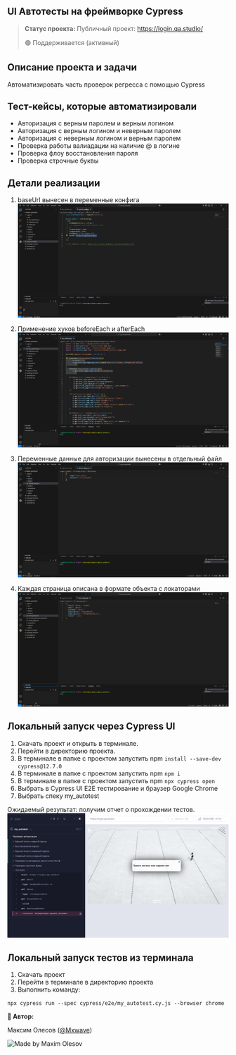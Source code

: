 <h2>UI Автотесты на фреймворке Cypress</h2>

> **Статус проекта:**
> Публичный проект: https://login.qa.studio/
> 
> 🟢 Поддерживается (активный) 

## Описание проекта и задачи
Автоматизировать часть проверок регресса с помощью Cypress

## Тест-кейсы, которые автоматизировали
* Авторизация с верным паролем и верным логином
* Авторизация c верным логином и неверным паролем
* Авторизация c неверным логином и верным паролем
* Проверка работы валиадации на наличие @ в логине
* Проверка флоу восстановления пароля
* Проверка строчные буквы

## Детали реализации

1. baseUrl вынесен в переменные конфига
![image](https://raw.githubusercontent.com/MaximOlesov/cypress_autotests/refs/heads/main/cypress/screenshots/baseUrl.png)

2. Применение хуков beforeEach и afterEach
![image](https://raw.githubusercontent.com/MaximOlesov/cypress_autotests/refs/heads/main/cypress/screenshots/hooks.png)

3. Переменные данные для авторизации вынесены в отдельный файл
![image](https://raw.githubusercontent.com/MaximOlesov/cypress_autotests/refs/heads/main/cypress/screenshots/user_data.png)

4. Каждая страница описана в формате объекта с локаторами
![image](https://raw.githubusercontent.com/MaximOlesov/cypress_autotests/refs/heads/main/cypress/screenshots/locators.png)

## Локальный запуск через Cypress UI
1. Скачать проект и открыть в терминале.
2. Перейти в директорию проекта.
3. В терминале в папке с проектом запустить npm `install --save-dev cypress@12.7.0`
4. В терминале в папке с проектом запустить npm `npm i`
5. В терминале в папке с проектом запустить npm `npx cypress open`
6. Выбрать в Cypress UI E2E тестирование и браузер Google Chrome
7. Выбрать спеку my_autotest

Ожидаемый результат: получим отчет о прохождении тестов.
![image](https://raw.githubusercontent.com/MaximOlesov/cypress_autotests/refs/heads/main/cypress/screenshots/my_autotest.cy.js/my_autotest.png)

## Локальный запуск тестов из терминала
1. Скачать проект
2. Перейти в терминале в директорию проекта
2. Выполнить команду:
```
npx cypress run --spec cypress/e2e/my_autotest.cy.js --browser chrome
```


**👤 Автор:**

Максим Олесов ([@Mxwave](https://t.me/Mxwave))

<p align="left">
  <img src="https://img.shields.io/badge/Made%20by-Maxim%20Olesov-blue?style=for-the-badge&logo=github" alt="Made by Maxim Olesov" />
</p>
